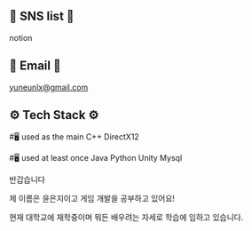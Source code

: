 ## 📌 SNS list 📌
notion

## 📌 Email 📌
yuneunlx@gmail.com

## ⚙️ Tech Stack ⚙️
#🖥️ used as the main
C++ DirectX12 

#🖥️ used at least once
Java Python Unity Mysql

반갑습니다

제 이름은 윤은지이고 게임 개발을 공부하고 있어요!

현재 대학교에 재학중이며 뭐든 배우려는 자세로 학습에 임하고 있습니다.


